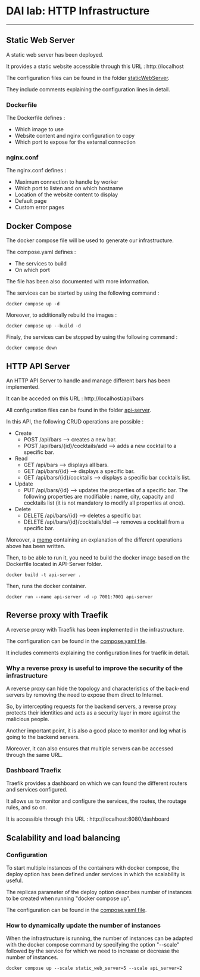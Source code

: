 # DAI lab: HTTP Infrastructure
***

## Static Web Server
A static web server has been deployed.

It provides a static website accessible through this URL :
http://localhost

The configuration files can be found in the folder [staticWebServer](./staticWebServer).

They include comments explaining the configuration lines in detail.

### Dockerfile
The Dockerfile defines :
- Which image to use
- Website content and nginx configuration to copy
- Which port to expose for the external connection

### nginx.conf
The nginx.conf defines :
- Maximum connection to handle by worker
- Which port to listen and on which hostname
- Location of the website content to display
- Default page 
- Custom error pages

## Docker Compose 
The docker compose file will be used to generate our infrastructure.

The compose.yaml defines :
- The services to build
- On which port

The file has been also documented with more information.

The services can be started by using the following command :
```
docker compose up -d
```

Moreover, to additionally rebuild the images : 
```
docker compose up --build -d
```

Finaly, the services can be stopped by using the following command :
```
docker compose down
```

## HTTP API Server
An HTTP API Server to handle and manage different bars has been implemented.

It can be acceded on this URL :
http://localhost/api/bars

All configuration files can be found in the folder [api-server](./api-server).

In this API, the following CRUD operations are possible :
- Create
  - POST /api/bars --> creates a new bar.
  - POST /api/bars/{id}/cocktails/add --> adds a new cocktail to a specific bar.
- Read
  - GET /api/bars --> displays all bars.
  - GET /api/bars/{id} --> displays a specific bar.
  - GET /api/bars/{id}/cocktails --> displays a specific bar cocktails list.
- Update
  - PUT /api/bars/{id} --> updates the properties of a specific bar. The following properties are modifiable : name, city, capacity and cocktails list (it is not mandatory to modify all properties at once).
- Delete
  - DELETE /api/bars/{id} --> deletes a specific bar.
  - DELETE /api/bars/{id}/cocktails/del --> removes a cocktail from a specific bar.

Moreover, a [memo](./api-server/MEMO.md) containing an explanation of the different operations above has been written.

Then, to be able to run it, you need to build the docker image based on the Dockerfile located in API-Server folder.
```
docker build -t api-server .
```

Then, runs the docker container.
```
docker run --name api-server -d -p 7001:7001 api-server
```

## Reverse proxy with Traefik
A reverse proxy with Traefik has been implemented in the infrastructure.

The configuration can be found in the [compose.yaml file](./compose.yaml).

It includes comments explaining the configuration lines for traefik in detail.

### Why a reverse proxy is useful to improve the security of the infrastructure 
A reverse proxy can hide the topology and characteristics of the back-end servers by removing the need to expose them direct to Internet.

So, by intercepting requests for the backend servers, a reverse proxy protects their identities and acts as a security layer in more against the malicious people.

Another important point, it is also a good place to monitor and log what is going to the backend servers.

Moreover, it can also ensures that multiple servers can be accessed through the same URL. 

### Dashboard Traefix
Traefik provides a dashboard on which we can found the different routers and services configured.

It allows us to monitor and configure the services, the routes, the routage rules, and so on.

It is accessible through this URL :
http://localhost:8080/dashboard

## Scalability and load balancing
### Configuration
To start multiple instances of the containers with docker compose, the deploy option has been defined under services in which the scalability is useful.

The replicas parameter of the deploy option describes number of instances to be created when running "docker compose up".

The configuration can be found in the [compose.yaml file](./compose.yaml).

### How to dynamically update the number of instances
When the infrastructure is running, the number of instances can be adapted with the docker compose command by specifying the option "--scale" followed by the service for which we need to increase or decrease the number of instances.
```
docker compose up --scale static_web_server=5 --scale api_server=2
```


